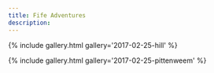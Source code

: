 ```yaml
---
title: Fife Adventures
description: 
---
```


<a name="more"></a>

{% include gallery.html gallery='2017-02-25-hill' %}

{% include gallery.html gallery='2017-02-25-pittenweem' %}